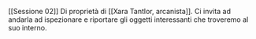 
[[Sessione 02]]
Di proprietà di [[Xara Tantlor, arcanista]].
Ci invita ad andarla ad ispezionare e riportare gli oggetti interessanti che troveremo al suo interno.